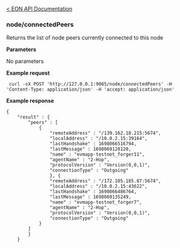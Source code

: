 [&lt; EON API Documentation](/doc/api/index.md) 
### node/connectedPeers

Returns the list of node peers currently connected to this node

**Parameters**

No parameters

**Example request**

     curl -sX POST 'http://127.0.0.1:9085/node/connectedPeers' -H 'Content-Type: application/json' -H 'accept: application/json' 

**Example response**

    {
        "result" : {
            "peers" : [ 
                {
                    "remoteAddress" : "/139.162.18.215:5674",
                    "localAddress" : "/10.0.2.15:39164",
                    "lastHandshake" : 1698066516794,
                    "lastMessage" : 1698069128120,
                    "name" : "evmapp-testnet_forger11",
                    "agentName" : "2-Hop",
                    "protocolVersion" : "Version(0,0,1)",
                    "connectionType" : "Outgoing"
                    }, {
                    "remoteAddress" : "/172.105.185.87:5674",
                    "localAddress" : "/10.0.2.15:43622",
                    "lastHandshake" : 1698066486764,
                    "lastMessage" : 1698069135249,
                    "name" : "evmapp-testnet_forger7",
                    "agentName" : "2-Hop",
                    "protocolVersion" : "Version(0,0,1)",
                    "connectionType" : "Outgoing"
                }
            ]
            }
        }





